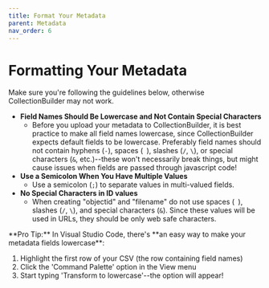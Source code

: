 ```yaml
---
title: Format Your Metadata
parent: Metadata
nav_order: 6
---
```


# Formatting Your Metadata

Make sure you're following the guidelines below, otherwise CollectionBuilder may not work.

- **Field Names Should Be Lowercase and Not Contain Special Characters**
    - Before you upload your metadata to CollectionBuilder, it is best practice to make all field names lowercase, since CollectionBuilder expects default fields to be lowercase. Preferably field names should not contain hyphens (`-`), spaces (` `), slashes (`/`, `\`), or special characters (`&`, etc.)--these won't necessarily break things, but might cause issues when fields are passed through javascript code!
- **Use a Semicolon When You Have Multiple Values**
    - Use a semicolon (`;`) to separate values in multi-valued fields.
- **No Special Characters in ID values**
    - When creating "objectid" and "filename" do not use spaces (` `), slashes (`/`, `\`), and special characters (`&`). Since these values will be used in URLs, they should be only web safe characters.


<div class="alert alert-green" markdown="1">
**Pro Tip:** In Visual Studio Code, there's **an easy way to make your metadata fields lowercase**: 

1. Highlight the first row of your CSV (the row containing field names) 
2. Click the 'Command Palette' option in the View menu 
3. Start typing 'Transform to lowercase'--the option will appear!
</div>